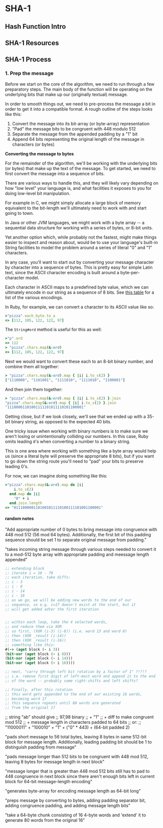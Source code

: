 # SHA-1

## Hash Function Intro

## SHA-1 Resources

## SHA-1 Process

### 1. Prep the message

Before we start on the core of the algorithm, we need
to run through a few preparatory steps. The main body of the
function will be operating on the underlying bits that make up
our (originally textual) message.

In order to smooth things out, we need to pre-process the message
a bit in order to get it into a compatible format. A rough
outline of the steps looks like this:

1. Convert the message into its bit-array (or byte-array) representation
2. "Pad" the message bits to be congruent with 448 modulo 512
3. Separate the message from the appended padding by a "1" bit
4. Append 64 bits representing the original length of the message
in characters (or bytes)

__Converting the message to bytes__

For the remainder of the algorithm, we'll be working with the
underlying bits (or bytes) that make up the text of the message.
To get started, we need to first convert the message into
a sequence of bits.

There are various ways to handle this, and they will likely vary
depending on how "low level" your language is, and what facilities
it exposes to you for doing low-level bit manipulation.

For example in C, we might simply allocate a large block of memory
equivalent to the bit-length we'll ultimately need to work with
and start going to town.

In Java or other JVM languages, we might work with a byte array --
a sequential data structure for working with a series of bytes,
or 8-bit units.

Yet another option which, while probably not the fastest, might
make things easier to inspect and reason about, would be to
use your language's built-in String facilities to model the problem
around a series of literal "0" and "1" characters.

In any case, you'll want to start out by converting your message
character by character into a sequence of bytes. This is pretty
easy for simple Latin text, since the ASCII character encoding is
built around a byte-per-character model.

Each character in ASCII maps to a predefined byte value, which
we can ultimately encode in our string as a sequence of 8 bits.
See [this table](http://www.asciitable.com/) for a list of the various
encodings.

In Ruby, for example, we can convert a character to its ASCII value
like so:

```ruby
>"pizza".each_byte.to_a
=> [112, 105, 122, 122, 97]
```

The `String#ord` method is useful for this as well:

```ruby
>"p".ord
=> 112
> "pizza".chars.map(&:ord)
=> [112, 105, 122, 122, 97]
```

Next we would want to convert these each to an 8-bit binary
number, and combine them all together:

```ruby
> "pizza".chars.map(&:ord).map { |i| i.to_s(2) }
["1110000", "1101001", "1111010", "1111010", "1100001"]
```

And then join them together:

```ruby
> "pizza".chars.map(&:ord).map { |i| i.to_s(2) }.join
"pizza".chars.map(&:ord).map { |i| i.to_s(2) }.join
"11100001101001111101011110101100001"
```

Getting close, but if we look closely, we'll see that we
ended up with a 35-bit binary string, as opposed to the expected
40 bits.

One tricky issue when working with binary numbers is to make sure
we aren't losing or unintentionally colliding our numbers.
In this case, Ruby omits leading `0`'s when converting a number
to a binary string.

This is one area where working with something like a byte
array would help us (since a literal byte will preserve the appropriate
8 bits), but if you want to go down the string route you'll need
to "pad" your bits to preserve leading 0's.

For now, we can imagine doing something like this:

```ruby
>"pizza".chars.map(&:ord).map do |i|
    i.to_s(2)
  end.map do |i|
    "0" + i
  end.join.length
=> "0111000001101001011110100111101001100001"
```

#### random notes

"Add appropriate number of 0 bytes to bring message into congruence with 448
mod 512 (56 mod 64 bytes). Additionally, the first bit of this padding sequence
should be set 1 to separate original message from padding."

"takes incoming string message through various steps needed to
convert it to a mod-512 byte array with appropriate padding and
meessage length appended"

```clojure
;; extending block
;; iterate i = 16 - 79
;; each iteration, take diffs:
;; i - 3
;; i - 8
;; i - 14
;; i - 16
;; as we go, we will be adding new words to the end of our
;; sequence, so e.g. i=17 doesn't exist at the start, but it
;; will get added adter the first iteration


;; within each loop, take the 4 selected words,
;; and reduce them via XOR
;; so first, (XOR (i-3) (i-8)) (i.e. word 13 and word 8)
;; then (XOR _result (i-14))
;; then (XOR _result (i-16))
;; something like this:
#(-> (aget block (- i 3))
(bit-xor (aget block (- i 8)))
(bit-xor (aget block (- i 14)))
(bit-xor (aget block (- i 16))))

;; next, "carry through left bit rotation by a factor of 1" ?!?!?
;; i.e. remove first digit of left-most word and append it to the end
;; of the word -- probably some right-shifts and left shifts?

;; Finally, after this rotation
;; this word gets appended to the end of our existing 16 words,
;; becoming word 17
;; this sequence repeats until 80 words are generated
;; from the original 17
```










;; string "ab" should give
;; 97,98 binary
;; + "1"
;; + diff to make congruent mod 512
;; + message length in characters padded to 64 bits
;; or:
;; "11000011" + "100010" + "1" + ("0" * 443) + (64-bit padded 2)


"pads short message to 56 total bytes, leaving 8 bytes in
same 512-bit block for message length. Additionally, leading
padding bit should be 1 to distinguish padding from message"


"pads message longer than 512 bits to be congruent with 448
mod 512, leaving 8 bytes for message length in next block"

"message longer that is greater than 448 mod 512 bits still has to
pad to 448 congruence in next block since there aren't enough bits
left in current block for 64-bit message-length encoding"


"generates byte-array for encoding message length as 64-bit long"

"preps message by converting to bytes, adding padding separator bit,
adding congruence padding, and adding message length bits"

"take a 64-byte chunk consisting of 16 4-byte words
and 'extend' it to generate 80 words from the original
16"
